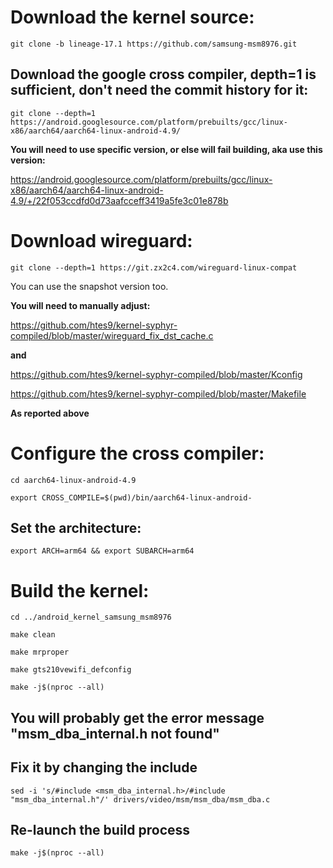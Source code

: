 # Download the kernel source:

`git clone -b lineage-17.1 https://github.com/samsung-msm8976.git`

## Download the google cross compiler, depth=1 is sufficient, don't need the commit history for it:

`git clone --depth=1 https://android.googlesource.com/platform/prebuilts/gcc/linux-x86/aarch64/aarch64-linux-android-4.9/`

**You will need to use specific version, or else will fail building, aka use this version:**

https://android.googlesource.com/platform/prebuilts/gcc/linux-x86/aarch64/aarch64-linux-android-4.9/+/22f053ccdfd0d73aafcceff3419a5fe3c01e878b

# Download wireguard:

```git clone --depth=1 https://git.zx2c4.com/wireguard-linux-compat```

You can use the snapshot version too.

**You will need to manually adjust:**

https://github.com/htes9/kernel-syphyr-compiled/blob/master/wireguard_fix_dst_cache.c

**and**

https://github.com/htes9/kernel-syphyr-compiled/blob/master/Kconfig

https://github.com/htes9/kernel-syphyr-compiled/blob/master/Makefile

**As reported above**

# Configure the cross compiler:
`cd aarch64-linux-android-4.9`

`export CROSS_COMPILE=$(pwd)/bin/aarch64-linux-android-`

## Set the architecture:

`export ARCH=arm64 && export SUBARCH=arm64`

# Build the kernel:

`cd ../android_kernel_samsung_msm8976`

`make clean`

`make mrproper`

`make gts210vewifi_defconfig`

`make -j$(nproc --all)`

## You will probably get the error message "msm_dba_internal.h not found"

## Fix it by changing the include

`sed -i 's/#include <msm_dba_internal.h>/#include "msm_dba_internal.h"/' drivers/video/msm/msm_dba/msm_dba.c`

## Re-launch the build process

`make -j$(nproc --all)`
